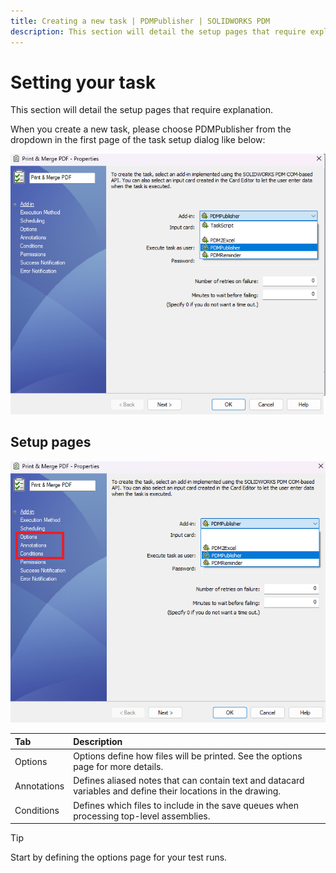 ```yaml
---
title: Creating a new task | PDMPublisher | SOLIDWORKS PDM
description: This section will detail the setup pages that require explanation.
---
```

# Setting your task

This section will detail the setup pages that require explanation.

When you create a new task, please choose PDMPublisher from the dropdown in the first page of the task setup dialog like below: 

<p align="center">
  <img src="../images/newtask.png" alt="New Task" width="800">
</p>

## Setup pages

<p align="center">
  <img src="../images/tabs.png" alt="Tabs" width="800">
</p>

|Tab|Description|
|:---|:---|
|Options|Options define how files will be printed. See the options page for more details.|
|Annotations|Defines aliased notes that can contain text and datacard variables and define their locations in the drawing.|
|Conditions|Defines which files to include in the save queues when processing top-level assemblies.|

> [!TIP]
> Start by defining the options page for your test runs.